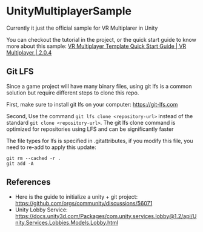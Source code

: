 # UnityMultiplayerSample

Currently it just the official sample for VR Multiplarer in Unity

You can checkout the tutorial in the project, or the quick start guide to know more about this sample:
[VR Multiplayer Template Quick Start Guide | VR Multiplayer | 2.0.4](https://docs.unity3d.com/Packages/com.unity.template.vr-multiplayer@2.0/manual/index.html) 

## Git LFS
Since a game project will have many binary files, using git lfs is a common solution but require different steps to clone this repo.

First, make sure to install git lfs on your computer: https://git-lfs.com

Second, Use the command `git lfs clone <repository-url>` instead of the standard `git clone <repository-url>`. The git lfs clone command is optimized for repositories using LFS and can be significantly faster

The file types for lfs is specified in .gitattributes, if you modify this file, you need to re-add to apply this update:
```
git rm --cached -r .
git add -A
```

## References
- Here is the guide to initialize a unity + git project: https://github.com/orgs/community/discussions/56071
- Unity Lobby Service: https://docs.unity3d.com/Packages/com.unity.services.lobby@1.2/api/Unity.Services.Lobbies.Models.Lobby.html
